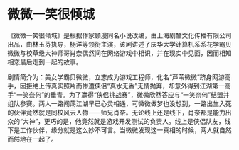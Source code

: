 # 微微一笑很倾城

《微微一笑很倾城》是根据作家顾漫同名小说改编，由上海剧酷文化传播有限公司出品，由林玉芬执导，杨洋等领衔主演，该剧讲述了庆华大学计算机系系花学霸贝微微与校草级大神师哥肖奈偶然间在网络游戏中相识，并在现实中见面，因而相知相恋最后走到一起的故事。

剧情简介为：美女学霸贝微微，立志成为游戏工程师，化名“芦苇微微”跻身网游高手，因拒绝上传真实照片而惨遭侠侣“真水无香”无情抛弃，却意外得到江湖第一高手“一笑奈何”的垂青。为了赢得“侠侣挑战赛”，微微欣然答应与“一笑奈何”结盟并组队参赛。两人一路闯荡江湖早已心灵相通，可微微做梦也没想到，一路出生入死的伙伴竟然就是同校风云人物——师兄肖奈。无论线上还是线下，肖奈都是能力出众的“大神”，更巧的是，他竟然就是游戏开发测试的负责人。线上是侠侣队友，线下是工作伙伴，缘分就是这么妙不可言。当微微发现这一真相的时候，两人就自然而然地在一起了。

